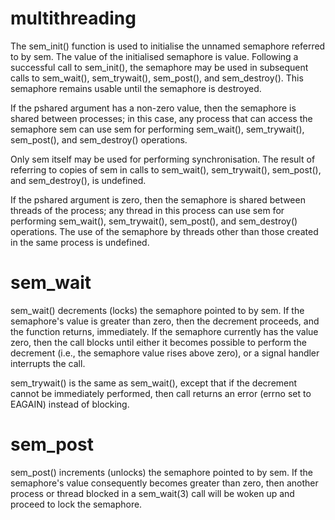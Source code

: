 # multithreading

The sem_init() function is used to initialise the unnamed semaphore referred to by sem. The value of the initialised semaphore is value. Following a successful call to sem_init(), the semaphore may be used in subsequent calls to sem_wait(), sem_trywait(), sem_post(), and sem_destroy(). This semaphore remains usable until the semaphore is destroyed. 

If the pshared argument has a non-zero value, then the semaphore is shared between processes; in this case, any process that can access the semaphore sem can use sem for performing sem_wait(), sem_trywait(), sem_post(), and sem_destroy() operations.

Only sem itself may be used for performing synchronisation. The result of referring to copies of sem in calls to sem_wait(), sem_trywait(), sem_post(), and sem_destroy(), is undefined.

If the pshared argument is zero, then the semaphore is shared between threads of the process; any thread in this process can use sem for performing sem_wait(), sem_trywait(), sem_post(), and sem_destroy() operations. The use of the semaphore by threads other than those created in the same process is undefined. 

# sem_wait

sem_wait() decrements (locks) the semaphore pointed to by sem.  If
the semaphore's value is greater than zero, then the decrement
proceeds, and the function returns, immediately.  If the semaphore
currently has the value zero, then the call blocks until either it
becomes possible to perform the decrement (i.e., the semaphore value
rises above zero), or a signal handler interrupts the call.

sem_trywait() is the same as sem_wait(), except that if the decrement
cannot be immediately performed, then call returns an error (errno
set to EAGAIN) instead of blocking.

# sem_post

sem_post() increments (unlocks) the semaphore pointed to by sem.  If
the semaphore's value consequently becomes greater than zero, then
another process or thread blocked in a sem_wait(3) call will be woken
up and proceed to lock the semaphore.

